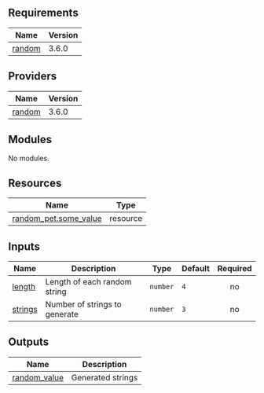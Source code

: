 ## Requirements

| Name | Version |
|------|---------|
| <a name="requirement_random"></a> [random](#requirement\_random) | 3.6.0 |

## Providers

| Name | Version |
|------|---------|
| <a name="provider_random"></a> [random](#provider\_random) | 3.6.0 |

## Modules

No modules.

## Resources

| Name | Type |
|------|------|
| [random_pet.some_value](https://registry.terraform.io/providers/hashicorp/random/3.6.0/docs/resources/pet) | resource |

## Inputs

| Name | Description | Type | Default | Required |
|------|-------------|------|---------|:--------:|
| <a name="input_length"></a> [length](#input\_length) | Length of each random string | `number` | `4` | no |
| <a name="input_strings"></a> [strings](#input\_strings) | Number of strings to generate | `number` | `3` | no |

## Outputs

| Name | Description |
|------|-------------|
| <a name="output_random_value"></a> [random\_value](#output\_random\_value) | Generated strings |
